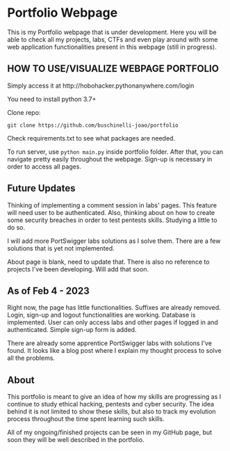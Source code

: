 <h1>Portfolio Webpage</h1>

This is my Portfolio webpage that is under development. Here you will
be able to check all my projects, labs, CTFs and even play around with some
web application functionalities present in this webpage (still in progress).

<h2>HOW TO USE/VISUALIZE WEBPAGE PORTFOLIO</h2>
Simply access it at http://hobohacker.pythonanywhere.com/login

You need to install python 3.7+

Clone repo:

`git clone https://github.com/buschinelli-joao/portfolio`

Check requirements.txt to see what packages are needed.

To run server, use `python main.py` inside portfolio folder. After that, you can navigate pretty easily throughout the webpage.
Sign-up is necessary in order to access all pages.



<h2>Future Updates</h2>
Thinking of implementing a comment session in labs' pages. This feature will need user to be authenticated. Also,
thinking about on how to create some security breaches in order to test pentests skills. Studying a little to do so.

I will add more PortSwigger labs solutions as I solve them. There are a few solutions that is yet not implemented.

About page is blank, need to update that. There is also no reference to projects I've been developing. Will add that
soon.

<h2>As of Feb 4 - 2023</h2>
Right now, the page has little functionalities. Suffixes are already removed. Login, sign-up and
logout functionalities are working. Database is implemented. User can only access labs and other pages
if logged in and authenticated. Simple sign-up form is added.

There are already some apprentice PortSwigger labs with solutions I've found. It looks like a blog
post where I explain my thought process to solve all the problems.

<h2>About</h2>

This portfolio is meant to give an idea of how my skills are progressing as I
continue to study ethical hacking, pentests and cyber security. The idea behind it
is not limited to show these skills, but also to track my evolution process throughout
the time spent learning such skills.

All of my ongoing/finished projects can be seen in my GitHub page, but soon they will
be well described in the portfolio. 

